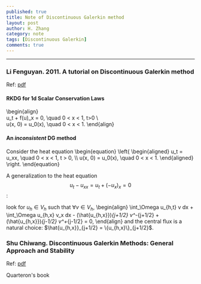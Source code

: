 ```yaml
---
published: true 
title: Note of Discontinuous Galerkin method 
layout: post
author: H. Zhang
category: note 
tags: [Discontinuous Galerkin]
comments: true 
---
```


---

### Li Fenguyan. 2011. A tutorial on Discontinuous Galerkin method ###
Ref: [pdf](https://www.birs.ca/workshops/2011/11w5086/files/FengyanLi_TutorialOnDGM.pdf)

<!--more-->

#### RKDG for 1d Scalar Conservation Laws ####

\begin{align}  
	u_t + f(u)_x = 0, \quad 0 < x < 1, t>0 \\\
	u(x, 0) = u_0(x), \quad 0 < x < 1.
\end{align}  

#### An *inconsistent* DG method ####

Consider the heat equation
\begin{equation}
	\left\{
		\begin{aligned}
			u_t = u_xx, \quad 0 < x < 1, t > 0, \\\ 
			u(x, 0) = u_0(x), \quad 0 < x < 1.
		\end{aligned}
	\right.
\end{equation}

A generalization to the heat equation $$u_t - u_{xx} = u_t + (-u_x)_x = 0$$:

look for $u_h \in V_h$ such that $\forall v \in V_h$,
\begin{align}
	\int_\Omega u_{h,t} v dx + \int_\Omega u_{h,x} v_x dx - (\hat{u_{h,x}})_{j+1/2} v^-_{j+1/2} + (\hat{u_{h,x}})_{j-1/2} v^+_{j-1/2} = 0,
\end{align}
and the central flux is a natural choice:
$\hat{u_{h,x}}_{j+1/2} = \{u_{h,x}\}_{j+1/2}$.


### Shu Chiwang. Discontinuous Galerkin Methods: General Approach and Stability ###
Ref: [pdf](https://www3.nd.edu/~zxu2/acms60790S15/DG-general-approach.pdf)





Quarteron's book



<!-- markdown template
## H2 title ##

> blaock quotes
> hquotes
>
> > nested block quote
>
> back to first quote

> ## title ##
>
> 1. list
>
> code
>
> return 

* red
+ blue
- green

1. hi
2. hello

* sdsfsf
	tab**
	hi
	
	isdfsf

* hii
	> black quote
	> inside

1910\. this is not a list

## separation ##
***
******


------

[link](http:// "title")
see my [About](/about/) page for details.

This is an [example][id] reference.

[id]: http:// "title"






-->
<!--宓屽叆 video 
<iframe height=498 width=510 src="http://player.youku.com/embed/XMTY1MTI3NjMyNA==" frameborder=0 allowfullscreen></iframe>

<embed src="http://player.youku.com/player.php/Type/Folder/Fid/27690810/Ob/1/sid/XMTY1MTI3NjMyNA==/v.swf" quality="high" width="480" height="400" align="middle" allowScriptAccess="always" allowFullScreen="true" mode="transparent" type="application/x-shockwave-flash"></embed>

<video width="480" height="320" controls>
<source src="movie.mp4">
</video>
-->

<!-- insert audio
<audio src="http://sc.111ttt.com/up/mp3/314720/8F9F3E8438FE1581248E92B54A3C0AB5.mp3" controls="controls">
</audio>
-->

<!-- Insert pdf 
<iframe src="/pdf/mou.pdf" style="width:300px; height:100px;" frameborder="0"></iframe>
-->

<!-- insert pdf doc use google view
<iframe src="http://docs.google.com/gview?url=http://platinhom.github.io/pdf/mou.pdf&embedded=true" style="width:800px; height:1000px;" frameborder="0"></iframe>
-->
